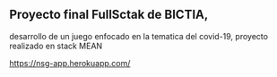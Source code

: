 ## Proyecto final FullSctak de BICTIA,
desarrollo de un juego enfocado en la tematica del covid-19, proyecto realizado en stack MEAN

https://nsg-app.herokuapp.com/
